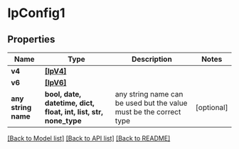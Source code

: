 # IpConfig1


## Properties
Name | Type | Description | Notes
------------ | ------------- | ------------- | -------------
**v4** | [**[IpV4]**](IpV4.md) |  | 
**v6** | [**[IpV6]**](IpV6.md) |  | 
**any string name** | **bool, date, datetime, dict, float, int, list, str, none_type** | any string name can be used but the value must be the correct type | [optional]

[[Back to Model list]](../README.md#documentation-for-models) [[Back to API list]](../README.md#documentation-for-api-endpoints) [[Back to README]](../README.md)


